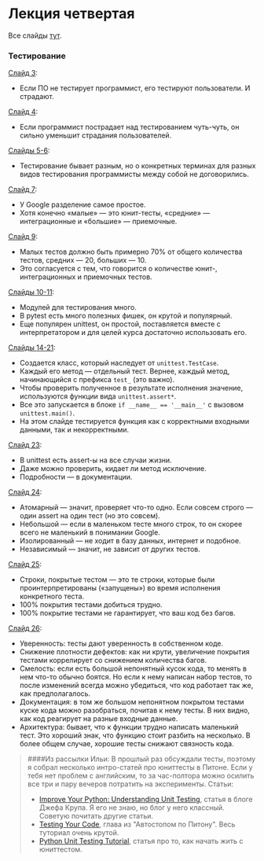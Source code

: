 # Лекция четвертая
Все слайды [тут](http://melevir.com/static/styleru_py/slides/4.html?full#cover).
### Тестирование
[Слайд 3](http://melevir.com/static/styleru_py/slides/4.html?full#3):
- Если ПО не тестирует программист, его тестируют пользователи. И страдают.

[Слайд 4](http://melevir.com/static/styleru_py/slides/4.html?full#4):
- Если программист пострадает над тестированием чуть-чуть, он сильно уменьшит страдания пользователей. 

[Слайды 5-6](http://melevir.com/static/styleru_py/slides/4.html?full#5):
- Тестирование бывает разным, но о конкретных терминах для разных видов тестирования программисты между собой не договорились.

[Слайд 7](http://melevir.com/static/styleru_py/slides/4.html?full#7):
- У Google разделение самое простое.
- Хотя конечно «малые» — это юнит-тесты, «средние» — интеграционные и «большие» — приемочные.

[Слайд 9](http://melevir.com/static/styleru_py/slides/4.html?full#9):
- Малых тестов должно быть примерно 70% от общего количества тестов, средних — 20, больших — 10.
- Это согласуется с тем, что говорится о количестве юнит-, интеграционных и приемочных тестов.

[Слайды 10-11](http://melevir.com/static/styleru_py/slides/4.html?full#10):
- Модулей для тестирования много.
- В pytest есть много полезных фишек, он крутой и популярный.
- Еще популярен unittest, он простой, поставляется вместе с интерпретатором и для целей курса достаточно использовать его.

[Слайды 14-21](http://melevir.com/static/styleru_py/slides/4.html?full#14):
- Создается класс, который наследует от ```unittest.TestCase```.
- Каждый его метод — отдельный тест. Вернее, каждый метод, начинающийся с префикса ```test_``` (это важно).
- Чтобы проверить полученное в результате исполнения значение, используются функции вида ```unittest.assert*```.
- Все это запускается в блоке ```if __name__ == '__main__'``` с вызовом ```unittest.main()```.
- На этом слайде тестируется функция как с корректными входными данными, так и некорректными.

[Слайд 23](http://melevir.com/static/styleru_py/slides/4.html?full#23):
- В unittest есть assert-ы на все случаи жизни.
- Даже можно проверить, кидает ли метод исключение.
- Подробности — в документации.

[Слайд 24](http://melevir.com/static/styleru_py/slides/4.html?full#24):
- Атомарный — значит, проверяет что-то одно. Если совсем строго — один assert на один тест (но это совсем).
- Небольшой — если в маленьком тесте много строк, то он скорее всего не маленький в понимании Google.
- Изолированный — не ходит в базу данных, интернет и подобное.
- Независимый — значит, не зависит от других тестов. 

[Слайд 25](http://melevir.com/static/styleru_py/slides/4.html?full#25):
- Строки, покрытые тестом — это те строки, которые были проинтерпретированы («запущены») во время исполнения конкретного теста.
- 100% покрытия тестами добиться трудно. 
- 100% покрытие тестами не гарантирует, что ваш код без багов.

[Слайд 26](http://melevir.com/static/styleru_py/slides/4.html?full#26):
- Уверенность: тесты дают уверенность в собственном коде.
- Снижение плотности дефектов: как ни крути, увеличение покрытия тестами коррелирует со снижением количества багов.
- Смелость: если есть большой непонятный кусок кода, то менять в нем что-то обычно боятся. Но если к нему написан набор тестов, то после изменений всегда можно убедиться, что код работает так же, как предполагалось.
- Документация: в том же большом непонятном покрытом тестами куске кода можно разобраться, почитав к нему тесты. В них видно, как код реагирует на разные входные данные.
- Архитектура: бывает, что к функции трудно написать маленький тест. Это хороший знак, что функцию стоит разбить на несколько. В более общем случае, хорошие тесты снижают связность кода.

> ####Из рассылки Ильи: 
> В прошлый раз обсуждали тесты, поэтому я собрал несколько интро-статей про юниттесты в Питоне. Если у тебя нет проблем с английским, то за час-полтора можно осилить все три и пару вечеров потратить на эксперименты.
> Статьи:
> - [Improve Your Python: Understanding Unit Testing](https://jeffknupp.com/blog/2013/12/09/improve-your-python-understanding-unit-testing/), статья в блоге Джефа Крупа. Я его не знаю, но блог у него классный. Советую почитать другие статьи.
> - [Testing Your Code](http://docs.python-guide.org/en/latest/writing/tests/), глава из "Автостопом по Питону". Весь туториал очень крутой.
> - [Python Unit Testing Tutorial](https://cgoldberg.github.io/python-unittest-tutorial/), статья про то, как начать жить с юниттестом.
